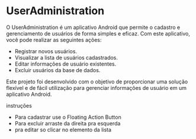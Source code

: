 # UserAdministration

O UserAdministration é um aplicativo Android que permite o cadastro e gerenciamento de usuários de forma simples e eficaz. Com este aplicativo, você pode realizar as seguintes ações:

* Registrar novos usuários.
* Visualizar a lista de usuários cadastrados.
* Editar informações de usuário existentes.
* Excluir usuários da base de dados.

Este projeto foi desenvolvido com o objetivo de proporcionar uma solução flexível e de fácil utilização para gerenciar informações de usuário em um aplicativo Android.

instruções

* Para cadastrar use o Floating Action Button
* Para excluir arraste da direita pra esquerda
* pra editar so clicar no elemento da lista
